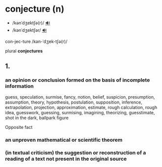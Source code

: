 # conjecture (n)

- /kənˈdʒektʃə(r)/ [🔊](https://www.oxfordlearnersdictionaries.com/media/english/uk_pron/x/xco/xconj/xconjecture__gb_1.mp3)
- /kənˈdʒektʃər/ [🔊](https://www.oxfordlearnersdictionaries.com/media/english/us_pron/x/xco/xconj/xconjecture__us_1.mp3)

con-jec-ture /kən-ˈdʒek-tʃə(r)/

plural **conjectures**

## 1.

### an opinion or conclusion formed on the basis of incomplete information

guess, speculation, surmise, fancy, notion, belief, suspicion, presumption, assumption, theory, hypothesis, postulation, supposition, inference, extrapolation, projection, approximation, estimate, rough calculation, rough idea, guesswork, guessing, surmising, imagining, theorizing, guesstimate, shot in the dark, ballpark figure

Opposite fact

### an unproven mathematical or scientific theorem

### (in textual criticism) the suggestion or reconstruction of a reading of a text not present in the original source